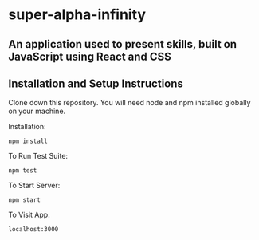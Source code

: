 # super-alpha-infinity

## An application used to present skills, built on JavaScript using React and CSS

## Installation and Setup Instructions

Clone down this repository. You will need node and npm installed globally on your machine.

Installation:

`npm install`  

To Run Test Suite:  

`npm test`  

To Start Server:

`npm start`  

To Visit App:

`localhost:3000`  